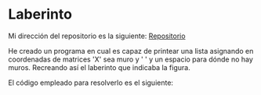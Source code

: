 # Laberinto

Mi dirección del repositorio es la siguiente: [Repositorio](https://github.com/Diegodesantos1/Laberinto)


He creado un programa en cual es capaz de printear una lista asignando en coordenadas de matrices 'X' sea muro y ' ' y un espacio para dónde no hay muros. Recreando así el laberinto que indicaba la figura.






El código empleado para resolverlo es el siguiente:

